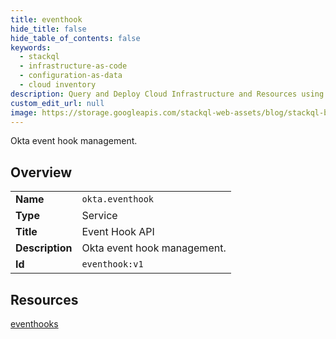 ```yaml
---
title: eventhook
hide_title: false
hide_table_of_contents: false
keywords:
  - stackql
  - infrastructure-as-code
  - configuration-as-data
  - cloud inventory
description: Query and Deploy Cloud Infrastructure and Resources using SQL
custom_edit_url: null
image: https://storage.googleapis.com/stackql-web-assets/blog/stackql-blog-post-featured-image.png
---
```

Okta event hook management.  
    

## Overview
<table><tbody>
<tr><td><b>Name</b></td><td><code>okta.eventhook</code></td></tr>
<tr><td><b>Type</b></td><td>Service</td></tr>
<tr><td><b>Title</b></td><td>Event Hook API</td></tr>
<tr><td><b>Description</b></td><td>Okta event hook management.</td></tr>
<tr><td><b>Id</b></td><td><code>eventhook:v1</code></td></tr>
</tbody></table>

## Resources
<div class="row">
<div class="providerDocColumn">
<a href="/providers/okta/eventhook/eventhooks/">eventhooks</a><br />
</div>
<div class="providerDocColumn">
</div>
</div>
